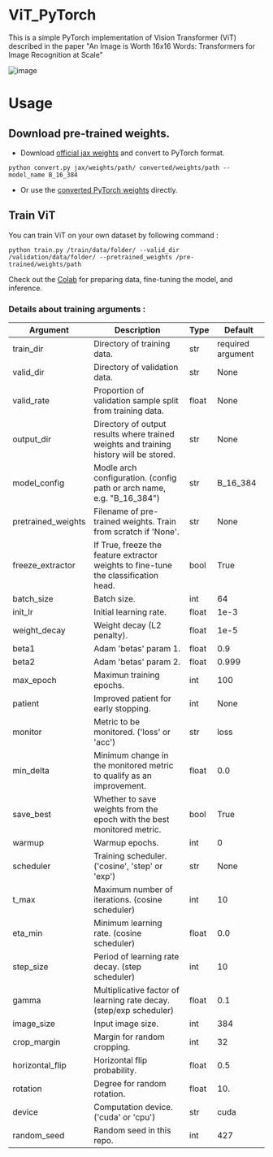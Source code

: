 # ViT_PyTorch
This is a simple PyTorch implementation of Vision Transformer (ViT) described in the paper "An Image is Worth 16x16 Words: Transformers for Image Recognition at Scale"

![image](https://user-images.githubusercontent.com/39369205/116412646-79987880-a869-11eb-9a43-7bb6b7036015.png)

# Usage
## Download pre-trained weights.
- Download [official jax weights](https://console.cloud.google.com/storage/browser/vit_models;tab=objects?prefix=&forceOnObjectsSortingFiltering=false) and convert to PyTorch format.
```
python convert.py jax/weights/path/ converted/weights/path --model_name B_16_384
```
-  Or use the [converted PyTorch weights](https://drive.google.com/drive/folders/160hak04HM3XjmXo0HRb9YT1V2IUqMa90?usp=sharing) directly.

## Train ViT
You can train ViT on your own dataset by following command : 
```
python train.py /train/data/folder/ --valid_dir /validation/data/folder/ --pretrained_weights /pre-trained/weights/path 
```
Check out the [Colab](https://colab.research.google.com/drive/1s6SMji0U4KzyEdhhoMRaHxxWNaqpsXBZ?usp=sharing) for preparing data, fine-tuning the model, and inference.

### Details about training arguments :
Argument|Description|Type|Default
---|---|---|---
train_dir|Directory of training data.|str|required argument
valid_dir|Directory of validation data.|str|None
valid_rate|Proportion of validation sample split from training data.|float|None
output_dir|Directory of output results where trained weights and training history will be stored.|str|None
model_config|Modle arch configuration. (config path or arch name, e.g. "B_16_384")|str|B_16_384
pretrained_weights|Filename of pre-trained weights. Train from scratch if 'None'.|str|None
freeze_extractor|If True, freeze the feature extractor weights to fine-tune the classification head.|bool|True
batch_size|Batch size.|int|64
init_lr|Initial learning rate.|float|1e-3
weight_decay|Weight decay (L2 penalty).|float|1e-5
beta1|Adam 'betas' param 1.|float|0.9
beta2|Adam 'betas' param 2.|float|0.999
max_epoch|Maximun training epochs.|int|100
patient|Improved patient for early stopping.|int|None
monitor|Metric to be monitored. ('loss' or 'acc')|str|loss
min_delta|Minimum change in the monitored metric to qualify as an improvement.|float|0.0
save_best|Whether to save weights from the epoch with the best monitored metric.|bool|True
warmup|Warmup epochs.|int|0
scheduler|Training scheduler. ('cosine', 'step' or 'exp')|str|None
t_max|Maximum number of iterations. (cosine scheduler)|int|10
eta_min|Minimum learning rate. (cosine scheduler)|float|0.0
step_size|Period of learning rate decay. (step scheduler)|int|10
gamma|Multiplicative factor of learning rate decay. (step/exp scheduler)|float|0.1
image_size|Input image size.|int|384
crop_margin|Margin for random cropping.|int|32
horizontal_flip|Horizontal flip probability.|float|0.5
rotation|Degree for random rotation.|float|10.
device|Computation device. ('cuda' or 'cpu')|str|cuda
random_seed|Random seed in this repo.|int|427
